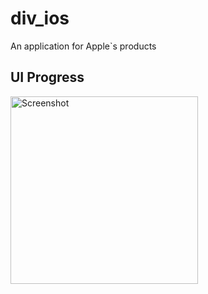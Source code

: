 # div_ios
An application for Apple`s products

## UI Progress

<div style="display: flex;">
  <img src="https://github.com/div-cz/div_ios/assets/107038196/450af486-0564-41ba-959a-567afc9b415f" alt="Screenshot" width="300" />
</div>
